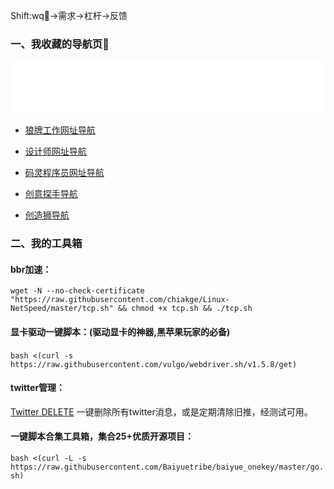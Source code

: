 Shift:wq🤪→需求→杠杆→反馈
                  
### 一、我收藏的导航页🧐
<iframe frameborder="no" border="0" marginwidth="0" marginheight="0" width="100%" height="86" src="//music.163.com/outchain/player?type=2&amp;id=26237342&amp;auto=1&amp;height=66"></iframe>

  - [狼牌工作网址导航](https://www.volf.club)
  
  - [设计师网址导航](https://webstack.cc/cn/index.html)
  
  - [码灵程序员网址导航](https://nav.code-elf.cn/#A22)
  
  - [创意探手导航](http://tans119.com)
  
  - [创造狮导航](http://chuangzaoshi.com/geek)

  
### 二、我的工具箱


#### bbr加速：

```wget -N --no-check-certificate "https://raw.githubusercontent.com/chiakge/Linux-NetSpeed/master/tcp.sh" && chmod +x tcp.sh && ./tcp.sh```



#### 显卡驱动一键脚本：(驱动显卡的神器,黑苹果玩家的必备)
​
```bash <(curl -s https://raw.githubusercontent.com/vulgo/webdriver.sh/v1.5.8/get)```



#### twitter管理：

[Twitter DELETE](http://tweetdelete.net) 一键删除所有twitter消息，或是定期清除旧推，经测试可用。

#### 一键脚本合集工具箱，集合25+优质开源项目：
  
```bash <(curl -L -s https://raw.githubusercontent.com/Baiyuetribe/baiyue_onekey/master/go.sh)```


  
